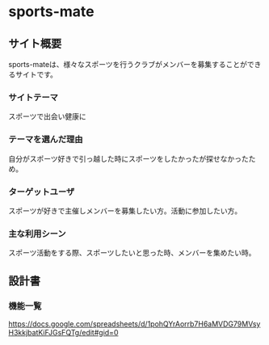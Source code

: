 # sports-mate

## サイト概要
sports-mateは、様々なスポーツを行うクラブがメンバーを募集することができるサイトです。

### サイトテーマ
スポーツで出会い健康に

### テーマを選んだ理由
自分がスポーツ好きで引っ越した時にスポーツをしたかったが探せなかったため。

### ターゲットユーザ
スポーツが好きで主催しメンバーを募集したい方。活動に参加したい方。

### 主な利用シーン
スポーツ活動をする際、スポーツしたいと思った時、メンバーを集めたい時。

## 設計書

### 機能一覧
<https://docs.google.com/spreadsheets/d/1pohQYrAorrb7H6aMVDG79MVsyH3kkjbatKiFJGsFQTg/edit#gid=0>
